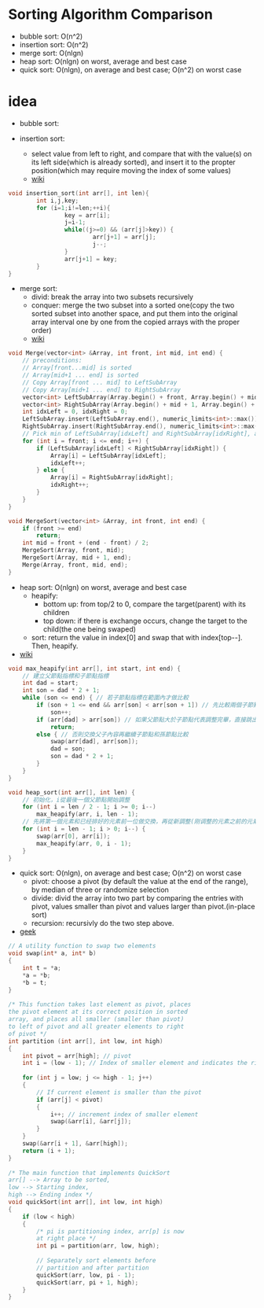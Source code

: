 # Sorting Algorithm Comparison
- bubble sort: O(n^2)
- insertion sort: O(n^2)
- merge sort: O(nlgn) 
- heap sort: O(nlgn) on worst, average and best case
- quick sort: O(nlgn), on average and best case; O(n^2) on worst case

# idea
- bubble sort:  

- insertion sort:  
    - select value from left to right, and compare that with the value(s) on its left side(which is already sorted), and insert it to the propter position(which may require moving the index of some values)
    - [wiki](https://zh.wikipedia.org/wiki/%E6%8F%92%E5%85%A5%E6%8E%92%E5%BA%8F)
```c++
void insertion_sort(int arr[], int len){
        int i,j,key;
        for (i=1;i!=len;++i){
                key = arr[i];
                j=i-1;
                while((j>=0) && (arr[j]>key)) {
                        arr[j+1] = arr[j];
                        j--;
                }
                arr[j+1] = key;
        }
}
```      
- merge sort:  
    - divid: break the array into two subsets recursively  
    - conquer: merge the two subset into a sorted one(copy the two sorted subset into another space, and put them into the original array interval one by one from the copied arrays with the proper order)  
    - [wiki](https://zh.wikipedia.org/wiki/%E5%BD%92%E5%B9%B6%E6%8E%92%E5%BA%8F)
```c++
void Merge(vector<int> &Array, int front, int mid, int end) {
    // preconditions:
    // Array[front...mid] is sorted
    // Array[mid+1 ... end] is sorted
    // Copy Array[front ... mid] to LeftSubArray
    // Copy Array[mid+1 ... end] to RightSubArray
    vector<int> LeftSubArray(Array.begin() + front, Array.begin() + mid + 1);
    vector<int> RightSubArray(Array.begin() + mid + 1, Array.begin() + end + 1);
    int idxLeft = 0, idxRight = 0;
    LeftSubArray.insert(LeftSubArray.end(), numeric_limits<int>::max());
    RightSubArray.insert(RightSubArray.end(), numeric_limits<int>::max());
    // Pick min of LeftSubArray[idxLeft] and RightSubArray[idxRight], and put into Array[i]
    for (int i = front; i <= end; i++) {
        if (LeftSubArray[idxLeft] < RightSubArray[idxRight]) {
            Array[i] = LeftSubArray[idxLeft];
            idxLeft++;
        } else {
            Array[i] = RightSubArray[idxRight];
            idxRight++;
        }
    }
}

void MergeSort(vector<int> &Array, int front, int end) {
    if (front >= end)
        return;
    int mid = front + (end - front) / 2;
    MergeSort(Array, front, mid);
    MergeSort(Array, mid + 1, end);
    Merge(Array, front, mid, end);
}
```
- heap sort: O(nlgn) on worst, average and best case
    - heapify: 
        - bottom up: from top/2 to 0, compare the target(parent) with its children  
        - top down: if there is exchange occurs, change the target to the child(the one being swaped)
    - sort: return the value in index[0] and swap that with index[top--]. Then, heapify.
- [wiki](https://zh.wikipedia.org/wiki/%E5%A0%86%E6%8E%92%E5%BA%8F)

```c++
void max_heapify(int arr[], int start, int end) {
    // 建立父節點指標和子節點指標
    int dad = start;
    int son = dad * 2 + 1;
    while (son <= end) { // 若子節點指標在範圍內才做比較
        if (son + 1 <= end && arr[son] < arr[son + 1]) // 先比較兩個子節點大小，選擇最大的
            son++;
        if (arr[dad] > arr[son]) // 如果父節點大於子節點代表調整完畢，直接跳出函數
            return;
        else { // 否則交換父子內容再繼續子節點和孫節點比較
            swap(arr[dad], arr[son]);
            dad = son;
            son = dad * 2 + 1;
        }
    }
}

void heap_sort(int arr[], int len) {
    // 初始化，i從最後一個父節點開始調整
    for (int i = len / 2 - 1; i >= 0; i--)
        max_heapify(arr, i, len - 1);
    // 先將第一個元素和已经排好的元素前一位做交換，再從新調整(刚调整的元素之前的元素)，直到排序完畢
    for (int i = len - 1; i > 0; i--) {
        swap(arr[0], arr[i]);
        max_heapify(arr, 0, i - 1);
    }
}

```
- quick sort: O(nlgn), on average and best case; O(n^2) on worst case
    - pivot: choose a pivot (by default the value at the end of the range), by median of three or randomize selection
    - divide: divid the array into two part by comparing the entries with pivot, values smaller than pivot and values larger than pivot.(in-place sort)
    - recursion: recursivly do the two step above.
- [geek](https://www.geeksforgeeks.org/quick-sort/)
```c++
// A utility function to swap two elements
void swap(int* a, int* b)
{
    int t = *a;
    *a = *b;
    *b = t;
}
 
/* This function takes last element as pivot, places
the pivot element at its correct position in sorted
array, and places all smaller (smaller than pivot)
to left of pivot and all greater elements to right
of pivot */
int partition (int arr[], int low, int high)
{
    int pivot = arr[high]; // pivot
    int i = (low - 1); // Index of smaller element and indicates the right position of pivot found so far
 
    for (int j = low; j <= high - 1; j++)
    {
        // If current element is smaller than the pivot
        if (arr[j] < pivot)
        {
            i++; // increment index of smaller element
            swap(&arr[i], &arr[j]);
        }
    }
    swap(&arr[i + 1], &arr[high]);
    return (i + 1);
}
 
/* The main function that implements QuickSort
arr[] --> Array to be sorted,
low --> Starting index,
high --> Ending index */
void quickSort(int arr[], int low, int high)
{
    if (low < high)
    {
        /* pi is partitioning index, arr[p] is now
        at right place */
        int pi = partition(arr, low, high);
 
        // Separately sort elements before
        // partition and after partition
        quickSort(arr, low, pi - 1);
        quickSort(arr, pi + 1, high);
    }
}
``` 

